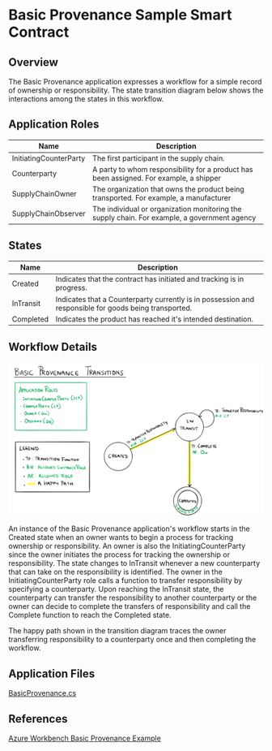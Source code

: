 Basic Provenance Sample Smart Contract
==============================

Overview 
---------

The Basic Provenance application expresses a workflow for a simple record of
ownership or responsibility.  The state transition diagram below shows the
interactions among the states in this workflow. 

Application Roles 
------------------

| Name                   | Description                                       |
|------------------------|---------------------------------------------------|
| InitiatingCounterParty | The first participant in the supply chain.        |
| Counterparty           | A party to whom responsibility for a product has been assigned. For example, a shipper |
| SupplyChainOwner       | The organization that owns the product being transported. For example, a manufacturer |
| SupplyChainObserver    | The individual or organization monitoring the supply chain. For example, a government agency |

 

States 
-------

| Name                   | Description                                       |
|------------------------|---------------------------------------------------|
|Created |Indicates that the contract has initiated and tracking is in progress. |
|InTransit |Indicates that a Counterparty currently is in possession and responsible for goods being transported.|
|Completed |Indicates the product has reached it's intended destination.|

Workflow Details
----------------

![](diagram.png)

An instance of the Basic Provenance application's workflow starts in the Created
state when an owner wants to begin a process for tracking ownership or
responsibility.  An owner is also the InitiatingCounterParty since the owner
initiates the process for tracking the ownership or responsibility.  The state
changes to InTransit whenever a new counterparty that can take on the
responsibility is identified.  The owner in the InitiatingCounterParty role
calls a function to transfer responsibility by specifying a counterparty.  Upon
reaching the InTransit state, the counterparty can transfer the responsibility
to another counterparty or the owner can decide to complete the transfers of
responsibility and call the Complete function to reach the Completed state. 

The happy path shown in the transition diagram traces the owner transferring
responsibility to a counterparty once and then completing the workflow. 

Application Files
-----------------
[BasicProvenance.cs](./BasicProvenanceContract/BasicProvenance.cs)

References
-----------------
[Azure Workbench Basic Provenance Example](https://github.com/Azure-Samples/blockchain/tree/master/blockchain-workbench/application-and-smart-contract-samples/basic-provenance)